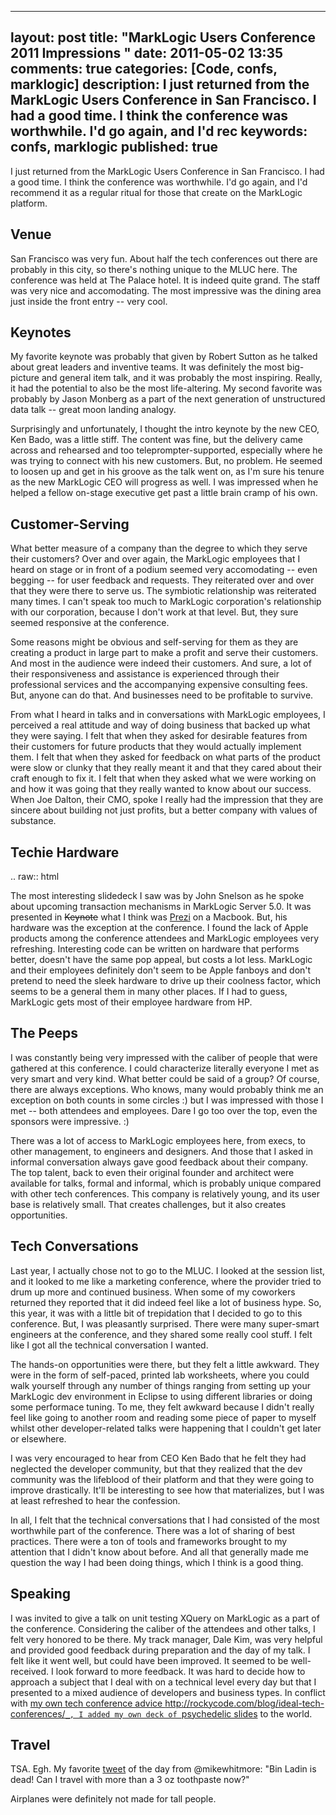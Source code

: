 
---
layout: post
title: "MarkLogic Users Conference 2011 Impressions "
date: 2011-05-02 13:35
comments: true
categories: [Code, confs, marklogic]
description: I just returned from the MarkLogic Users Conference in San Francisco.  I had a good time.  I think the conference was worthwhile.  I'd go again, and I'd rec
keywords: confs, marklogic
published: true
---

I just returned from the MarkLogic Users Conference in San Francisco.  I had a good time.  I think the conference was worthwhile.  I'd go again, and I'd recommend it as a regular ritual for those that create on the MarkLogic platform.
<!--more-->

Venue
-----

San Francisco was very fun.  About half the tech conferences out there are probably in this city, so there's nothing unique to the MLUC here.  The conference was held at The Palace hotel.  It is indeed quite grand.  The staff was very nice and accomodating.  The most impressive was the dining area just inside the front entry -- very cool.

Keynotes
--------

My favorite keynote was probably that given by Robert Sutton as he talked about great leaders and inventive teams.  It was definitely the most big-picture and general item talk, and it was probably the most inspiring.  Really, it had the potential to also be the most life-altering.  My second favorite was probably by Jason Monberg as a part of the next generation of unstructured data talk -- great moon landing analogy.

Surprisingly and unfortunately, I thought the intro keynote by the new CEO, Ken Bado, was a little stiff.  The content was fine, but the delivery came across and rehearsed and too teleprompter-supported, especially where he was trying to connect with his new customers.  But, no problem.  He seemed to loosen up and get in his groove as the talk went on, as I'm sure his tenure as the new MarkLogic CEO will progress as well.  I was impressed when he helped a fellow on-stage executive get past a little brain cramp of his own.

Customer-Serving
----------------

What better measure of a company than the degree to which they serve their customers?  Over and over again, the MarkLogic employees that I heard on stage or in front of a podium seemed very accomodating -- even begging -- for user feedback and requests.  They reiterated over and over that they were there to serve us.  The symbiotic relationship was reiterated many times.  I can't speak too much to MarkLogic corporation's relationship with our corporation, because I don't work at that level.  But, they sure seemed responsive at the conference.  

Some reasons might be obvious and self-serving for them as they are creating a product in large part to make a profit and serve their customers.  And most in the audience were indeed their customers.  And sure, a lot of their responsiveness and assistance is experienced through their professional services and the accompanying expensive consulting fees.  But, anyone can do that.  And businesses need to be profitable to survive.

From what I heard in talks and in conversations with MarkLogic employees, I perceived a real attitude and way of doing business that backed up what they were saying.  I felt that when they asked for desirable features from their customers for future products that they would actually implement them.  I felt that when they asked for feedback on what parts of the product were slow or clunky that they really meant it and that they cared about their craft enough to fix it.  I felt that when they asked what we were working on and how it was going that they really wanted to know about our success.  When Joe Dalton, their CMO, spoke I really had the impression that they are sincere about building not just profits, but a better company with values of substance.

Techie Hardware
---------------

.. raw:: html

  The most interesting slidedeck I saw was by John Snelson as he spoke about upcoming transaction mechanisms in MarkLogic Server 5.0.  It was presented in <s>Keynote</s> what I think was <a href="http://prezi.com/">Prezi</a> on a Macbook.  But, his hardware was the exception at the conference.  I found the lack of Apple products among the conference attendees and MarkLogic employees very refreshing.  Interesting code can be written on hardware that performs better, doesn't have the same pop appeal, but costs a lot less.  MarkLogic and their employees definitely don't seem to be Apple fanboys and don't pretend to need the sleek hardware to drive up their coolness factor, which seems to be a general them in many other places.  If I had to guess, MarkLogic gets most of their employee hardware from HP.

The Peeps
---------

I was constantly being very impressed with the caliber of people that were gathered at this conference.  I could characterize literally everyone I met as very smart and very kind.  What better could be said of a group?  Of course, there are always exceptions.  Who knows, many would probably think me an exception on both counts in some circles :) but I was impressed with those I met -- both attendees and employees.  Dare I go too over the top, even the sponsors were impressive. :)

There was a lot of access to MarkLogic employees here, from execs, to other management, to engineers and designers.  And those that I asked in informal conversation always gave good feedback about their company.  The top talent, back to even their original founder and architect were available for talks, formal and informal, which is probably unique compared with other tech conferences.  This company is relatively young, and its user base is relatively small.  That creates challenges, but it also creates opportunities.

Tech Conversations
------------------

Last year, I actually chose not to go to the MLUC.  I looked at the session list, and it looked to me like a marketing conference, where the provider tried to drum up more and continued business.  When some of my coworkers returned they reported that it did indeed feel like a lot of business hype.  So, this year, it was with a little bit of trepidation that I decided to go to this conference.  But, I was pleasantly surprised.  There were many super-smart engineers at the conference, and they shared some really cool stuff.  I felt like I got all the technical conversation I wanted.  

The hands-on opportunities were there, but they felt a little awkward.  They were in the form of self-paced, printed lab worksheets, where you could walk yourself through any number of things ranging from setting up your MarkLogic dev environment in Eclipse to using different libraries or doing some performace tuning.  To me, they felt awkward because I didn't really feel like going to another room and reading some piece of paper to myself whilst other developer-related talks were happening that I couldn't get later or elsewhere.

I was very encouraged to hear from CEO Ken Bado that he felt they had neglected the developer community, but that they realized that the dev community was the lifeblood of their platform and that they were going to improve drastically.  It'll be interesting to see how that materializes, but I was at least refreshed to hear the confession.

In all, I felt that the technical conversations that I had consisted of the most worthwhile part of the conference.  There was a lot of sharing of best practices.  There were a ton of tools and frameworks brought to my attention that I didn't know about before.  And all that generally made me question the way I had been doing things, which I think is a good thing.

Speaking
--------

I was invited to give a talk on unit testing XQuery on MarkLogic as a part of the conference.  Considering the caliber of the attendees and other talks, I felt very honored to be there.  My track manager, Dale Kim, was very helpful and provided good feedback during preparation and the day of my talk.  I felt like it went well, but could have been improved.  It seemed to be well-received.  I look forward to more feedback.  It was hard to decide how to approach a subject that I deal with on a technical level every day but that I presented to a mixed audience of developers and business types.  In conflict with [my own tech conference advice <http://rockycode.com/blog/ideal-tech-conferences/>`_, I added my own deck of `psychedelic slides](http://rockycode.com/blog/unit-testing-xquery-marklogic/) to the world.

Travel
------

TSA.  Egh.  My favorite [tweet](http://twitter.com/#!/flyingtweets/status/64994809328308225) of the day from @mikewhitmore: "Bin Ladin is dead! Can I travel with more than a 3 oz toothpaste now?" 

Airplanes were definitely not made for tall people.


  
